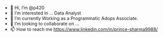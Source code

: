 - 👋 Hi, I’m @p420
- 👀 I’m interested in ... Data Analyst
- 🌱 I’m currently Working  as a Programmatic Adops Associate.
- 💞️ I’m looking to collaborate on ...
- 📫 How to reach me https://www.linkedin.com/in/prince-sharma9988/

<!---
p420/p420 is a ✨ special ✨ repository because its `README.md` (this file) appears on your GitHub profile.
You can click the Preview link to take a look at your changes.
--->
